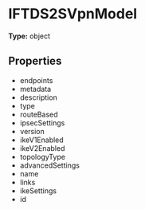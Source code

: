 # IFTDS2SVpnModel


**Type:** object

## Properties
* endpoints
* metadata
* description
* type
* routeBased
* ipsecSettings
* version
* ikeV1Enabled
* ikeV2Enabled
* topologyType
* advancedSettings
* name
* links
* ikeSettings
* id
